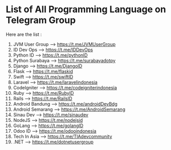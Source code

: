 # List of All Programming Language on Telegram Group


Here are the list :
1. JVM User Group --> https://t.me/JVMUserGroup
2. ID Dev Ops --> https://t.me/IDDevOps
3. Python ID --> https://t.me/pythonID
4. Python Surabaya --> https://t.me/surabayadotpy
5. Django --> https://t.me/DjangoID
5. Flask --> https://t.me/flaskid
6. Swift --> https://t.me/swiftID
7. Laravel --> https://t.me/laravelindonesia
8. CodeIgniter --> https://t.me/codeigniterindonesia
9. Ruby --> https://t.me/RubyID
10. Rails --> https://t.me/RailsID
11. Android Bandung --> https://t.me/androidDevBdg
12. Android Semarang --> https://t.me/AndroidSemarang
13. Sinau Dev --> https://t.me/sinaudev
14. NodeJS --> https://t.me/nodejsid
15. GoLang --> https://t.me/golangID
16. Odoo ID --> https://t.me/odooindonesia
17. Tech In Asia --> https://t.me/TIAdevcommunity
18. .NET --> https://t.me/dotnetusergroup
